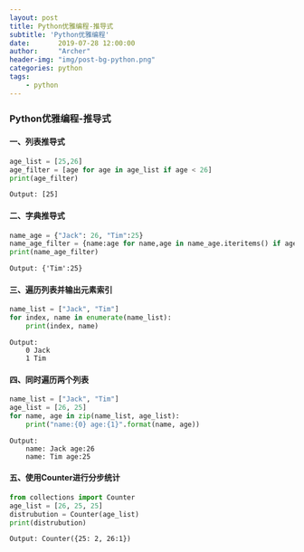 ```yaml
---
layout: post
title: Python优雅编程-推导式
subtitle: 'Python优雅编程'
date:       2019-07-28 12:00:00
author:     "Archer"
header-img: "img/post-bg-python.png"
categories: python
tags:
    - python
---
```


### Python优雅编程-推导式

#### 一、列表推导式

```python
age_list = [25,26]
age_filter = [age for age in age_list if age < 26]
print(age_filter)
```

```text
Output: [25]
```

#### 二、字典推导式

```python
name_age = {"Jack": 26, "Tim":25}
name_age_filter = {name:age for name,age in name_age.iteritems() if age<25}
print(name_age_filter)

```

```text
Output: {'Tim':25}
```

#### 三、遍历列表并输出元素索引

```python
name_list = ["Jack", "Tim"]
for index, name in enumerate(name_list):
    print(index, name)

```

```text
Output: 
    0 Jack
    1 Tim

```

#### 四、同时遍历两个列表

```python
name_list = ["Jack", "Tim"]
age_list = [26, 25]
for name, age in zip(name_list, age_list):
    print("name:{0} age:{1}".format(name, age))

```

```text
Output:
    name: Jack age:26
    name: Tim age:25

```

#### 五、使用Counter进行分步统计

```python
from collections import Counter
age_list = [26, 25, 25]
distrubution = Counter(age_list)
print(distrubution)

```

```text
Output: Counter({25: 2, 26:1})
```
